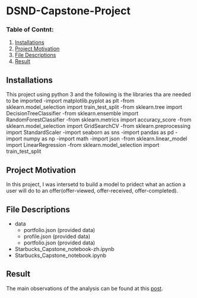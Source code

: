 # DSND-Capstone-Project

### Table of Contnt:
1. [Installations](#installation)
2. [Project Motivation](#ProjectMotivation)
3. [File Descriptions](#FileDescriptions)
4. [Result](result)


## Installations <a name="installation"></a>
This project using python 3 and the following is the libraries tha are needed to be imported
-import matplotlib.pyplot as plt
-from sklearn.model_selection import train_test_split
-from sklearn.tree import DecisionTreeClassifier
-from sklearn.ensemble import RandomForestClassifier
-from sklearn.metrics import accuracy_score
-from sklearn.model_selection import GridSearchCV
-from sklearn.preprocessing import StandardScaler
-import seaborn as sns
-import pandas as pd
-import numpy as np
-import math
-import json
-from sklearn.linear_model import LinearRegression
-from sklearn.model_selection import train_test_split

## Project Motivation <a name="ProjectMotivation"></a>
In this project, I was intersetd to build a model to pridect what an action a user will do to an offer(offer-viewed, offer-received, offer-completed).



## File Descriptions <a name="FileDescriptions"></a>
- data
    - portfolio.json (provided data)
    - profile.json (provided data)
    - portfolio.json (provided data)
- Starbucks_Capstone_notebook-zh.ipynb
- Starbucks_Capstone_notebook.ipynb




## Result<a name="result"></a>
The main observations of the analysis can be found at this [post](https://kh4lid1.medium.com/some-analysis-with-starbucks-56283ec6bebe).

